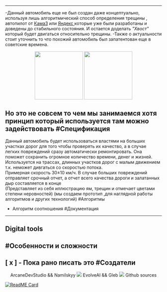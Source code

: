 ----------

-Данный автомобиль еще не был создан даже концептуально, используя лишь алгоритмический способ определения трещины , автопилот от [КамаЗ](https://auto.rambler.ru/news/50918842-bez-voditelya-i-ustalosti-chto-predstavlyayut-iz-sebya-novye-bespilotnye-kamazy/?ysclid=m1c4v3ml5e610688436) или [Яндекс ](https://ru.wikipedia.org/wiki/%D0%91%D0%B5%D1%81%D0%BF%D0%B8%D0%BB%D0%BE%D1%82%D0%BD%D1%8B%D0%B5_%D0%B0%D0%B2%D1%82%D0%BE%D0%BC%D0%BE%D0%B1%D0%B8%D0%BB%D0%B8_%D0%AF%D0%BD%D0%B4%D0%B5%D0%BA%D1%81%D0%B0)
которые уже были разработаны и доведены до стабильного состояния. И остается доделать _"Хвост"_ который будет двигаться относительно трещины. 
-Также о актуальности стоит уточнить то что похожий автомобиль был запатентован еще в советские времена.


<head>
<p align= center>
<img src = "https://avatars.mds.yandex.net/i?id=66d543914733bd2175424708e92da725-5209552-images-taas-consumers&ref=patents&n=13" ,width=100, height = 155>
<img src = "https://avatars.mds.yandex.net/i?id=fe7dbf0732c3fd7819e2ba463d7730c7-5253377-images-taas-consumers&ref=patents&n=13" ,width=100, height = 155>
</p>
</head>


Но это не совсем то чем мы занимаемся хотя принцип который используется там можно задействовать
#Спецификация 
-------------------------
Данный автомобиль будет использоваться властями на больших участках дорог для того чтобы проверять их качество, а в случае легких повреждений сразу автоматически ремонтировать. Она поможет сохранить огромное количество времени, денег и жизней. </br>
Используется на трассах, длинных участков дорог с малым движением т.к. неможет дивгаться со скоростью потока. </br> Примерная скорость 30±10 км/ч. В случае больших повреждений отправляет срочный отчет, а отчет всего качества дороги и залатанных дыр составляется в конце </br> (Представляет из себя иллюстрацию ям, трещин и отмечает  цветами степени неровностей)
(мы создаем прототип ,для наглядной работы алгоритмов и других технологий)
#Алгоритмы 
- Алгоритм соотношения 
#Документация
-------------------------
Digital tools
-------------------------

<p align = center>
 <a href = https://sillicons.dev/icons?i=dotnet,py,ts,aiscript, docker, nodejs, arduino>
 </a>
 </p>


#Особенности и сложности
--------------------------
 [ x ] - Пока рано писать это
#Создатели
--------------------------

<body>
<p align = center>
ArcaneDevStudio && Namilskyy
<img src = "/images/ArcaneDevStudio.jpg>
<a href="t.me/ArcaneDevStudio" src="https://img.shields.io/badge/Telegram-%232CA5E0.svg?style=for-the-badge&logo=telegram&logoColor=white"></a>
EvolveAI && Gleb
<img src = "/images/Evolveai.jpg>
<a href="t.me/EvovleAI" src="https://img.shields.io/badge/Telegram-%232CA5E0.svg?style=for-the-badge&logo=telegram&logoColor=white"></a>
Github sources
<a href="https://GitHub.com/Nam4ik"src="https://img.shields.io/badge/GitHub-%0D1119.svg?style=for-the-badge&logo=GitHub&logoColor=white"></a>

 [![ReadME Card](https://github-readme-stats.vercel.app/api/pin/&username=Namilskyy&repo=BitumCar)](https://Github.com/Nam4ik/BitumCar)
</body>
